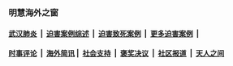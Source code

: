 
### 明慧海外之窗

####  [武汉肺炎](indexes/365.md?t=01220300) &nbsp;|&nbsp;  [迫害案例综述](indexes/328.md?t=01220300) &nbsp;|&nbsp; [迫害致死案例](indexes/277.md?t=01220300)  &nbsp;|&nbsp; [更多迫害案例](indexes/81.md?t=01220300)  &nbsp;|&nbsp; 
####  [时事评论](indexes/251.md?t=01220300) &nbsp;|&nbsp; [海外简讯](indexes/245.md?t=01220300)&nbsp;|&nbsp;  [社会支持](indexes/140.md?t=01220300) &nbsp;|&nbsp; [褒奖决议](indexes/282.md?t=01220300) &nbsp;|&nbsp; [社区报道](indexes/91.md?t=01220300)  &nbsp;|&nbsp; [天人之间](indexes/78.md?t=01220300) 

